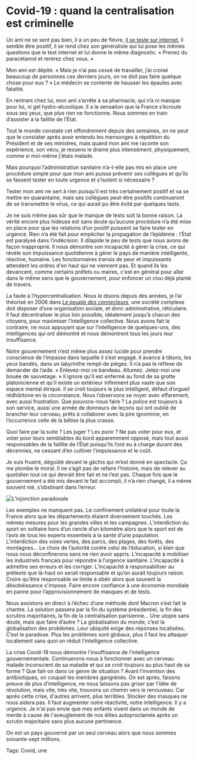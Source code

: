 # Covid-19 : quand la centralisation est criminelle

Un ami ne se sent pas bien, il a un peu de fièvre, [il se teste sur internet](https://maladiecoronavirus.fr/), il semble être positif, il se rend chez son généraliste qui lui pose les mêmes questions que le test internet et lui donne le même diagnostic. « Prenez du paracétamol et rentrez chez vous. »<span id="more-54125"></span>

Mon ami est dépité. « Mais je n’ai pas cessé de travailler, j’ai croisé beaucoup de personnes ces derniers jours, on ne doit pas faire quelque chose pour eux ? » Le médecin se contente de hausser les épaules avec fatalité.

En rentrant chez lui, mon ami s’arrête à sa pharmacie, qui n’a ni masque pour lui, ni gel hydro-alcoolique. Il a la sensation que la France s’écroule sous ses yeux, que plus rien ne fonctionne. Nous sommes en train d’assister à la faillite de l’État.

Tout le monde constate cet effondrement depuis des semaines, on ne peut que le constater après avoir entendu les mensonges à répétition du Président et de ses ministres, mais quand mon ami me raconte son expérience, son vécu, je ressens le drame plus intensément, physiquement, comme si moi-même j'étais malade.

Mais pourquoi l’administration sanitaire n’a-t-elle pas mis en place une procédure simple pour que mon ami puisse prévenir ses collègues et qu’ils se fassent tester en toute urgence et s’isolent si nécessaire ?

Tester mon ami ne sert à rien puisqu’il est très certainement positif et va se mettre en quarantaine, mais ses collègues peut-être positifs continueront de se transmettre le virus, ce qui aurait pu être évité par quelques tests.

Je ne suis même pas sûr que le manque de tests soit la bonne raison. La vérité encore plus hideuse est sans doute qu’aucune procédure n’a été mise en place pour que les relations d’un positif puissent se faire tester en urgence. Rien n’a été fait pour empêcher la propagation de l’épidémie : l’État est paralysé dans l’indécision. Il dilapide le peu de tests que nous avons de façon inapproprié. Il nous démontre son incapacité à gérer la crise, ce qui révèle son impuissance quotidienne à gérer le pays de manière intelligente, réactive, humaine. Les fonctionnaires transis de peur et impuissants attendent les ordres d'en haut qui ne viennent pas. Et quand ils les devancent, comme certains préfets ou maires, c'est en général pour aller dans le même sens que le gouvernement, pour enfoncer un clou déjà planté de travers.

La faute à l’hypercentralisation. Nous le disons depuis des années, je l’ai théorisé en 2006 dans [*Le peuple des connecteurs*](https://tcrouzet.com/le-peuple-des-connecteurs/), une société complexe doit disposer d’une organisation sociale, et donc administrative, réticulaire. Il faut décentraliser le plus loin possible, idéalement jusqu’à chacun des citoyens, pour maximiser l’intelligence collective. Nous avons fait le contraire, ne nous appuyant que sur l’intelligence de quelques-uns, des intelligences qui ont démontré et nous démontrent tous les jours leur insuffisance.

Notre gouvernement n’est même plus assez lucide pour prendre conscience de l’impasse dans laquelle il s’est engagé. Il avance à tâtons, les yeux bandés, dans un labyrinthe rempli de pièges. Il n’a pas le réflexe de demander de l’aide. « Enlevez-moi ce bandeau. Allumez. Jetez-moi une bouée de sauvetage. » Il ignore qu'il est enfermé au fond de sa grotte platonicienne et qu'il existe un extérieur infiniment plus vaste que son espace mental étriqué. Il se croit toujours le plus intelligent, défaut d’orgueil rédhibitoire en la circonstance. Nous l’observons se noyer avec effarement, avec aussi frustration. Que pouvons-nous faire ? La police est toujours à son service, aussi une armée de donneurs de leçons qui ont oublié de brancher leur cerveau, prêts à collaborer avec la pire ignominie, en l’occurrence celle de la bêtise la plus crasse.

Quoi faire par la suite ? Les juger ? Les punir ? Ne pas voter pour eux, et voter pour leurs semblables du bord apparemment opposé, mais tout aussi responsables de la faillite de l’État puisqu’ils l’ont eu à charge durant des décennies, ne cessant d’en cultiver l’impuissance et le coût.

Je suis frustré, dégoûté devant le gâchis qui m’est donné en spectacle. Ça me plombe le moral. Il ne s’agit pas de refaire l’histoire, mais de relever au quotidien tout ce qui devrait être fait et ne l’est pas. Chaque fois que le gouvernement a été mis devant le fait accompli, il n’a rien changé, il a même souvent nié, s’obstinant dans l’erreur.

![L'injonction paradoxale](https://tcrouzet.com/images_tc/2020/04/fbparadoxe.jpg)

Les exemples ne manquent pas. Le confinement unilatéral pour toute la France alors que les départements étaient diversement touchés. Les mêmes mesures pour les grandes villes et les campagnes. L’interdiction du sport en solitaire hors d’un cercle d’un kilomètre alors que le sport est de l’avis de tous les experts essentiels à la santé d’une population. L’interdiction des voies vertes, des parcs, des plages, des forêts, des montagnes… Le choix de l’autorité contre celui de l’éducation, si bien que nous nous déconfinerons sans ne rien avoir appris. L’incapacité à mobiliser les industriels français pour répondre à l’urgence sanitaire. L’incapacité à admettre ses erreurs et les corriger. L’incapacité à responsabiliser au prétexte que là-haut on serait responsable et qu’on aurait toujours raison. Croire qu'être responsable se limite à obéir alors que souvent la désobéissance s'impose. Faire encore confiance à une économie mondiale en panne pour l’approvisionnement de masques et de tests.

Nous assistons en direct à l’échec d’une méthode dont Macron s’est fait le chantre. La solution passera par la fin du système présidentiel, la fin des scrutins majoritaires, la fin de la centralisation parisienne… Une utopie sans doute, mais que faire d’autre ? La globalisation du monde, c’est la globalisation des problèmes. Leur ubiquité exige des réponses localisées. C’est le paradoxe. Plus les problèmes sont globaux, plus il faut les attaquer localement sans quoi on réduit l’intelligence collective.

La crise Covid-19 nous démontre l’insuffisance de l’intelligence gouvernementale. Continuerons-nous à fonctionner avec un cerveau malade inconscient de sa maladie et qui se croit toujours au plus haut de sa forme ? Que fait-on dans ce genre de situation ? Avant l’invention des antibiotiques, on coupait les membres gangrénés. On est après, faisons preuve de plus d’intelligence, ne nous laissons pas griser par l’idée de révolution, mais vite, très vite, trouvons un chemin vers le renouveau. Car après cette crise, d'autres arrivent, plus terribles. Stocker des masques ne nous aidera pas. Il faut augmenter notre réactivité, notre intelligence. Il y a urgence. Je n'ai pas envie que mes enfants vivent dans un monde de merde à cause de l'aveuglement de nos élites autoproclamée après un scrutin majoritaire sans plus aucune pertinence.

On est un pays gouverné par un seul cerveau alors que nous sommes soixante-sept millions.

Tags: Covid, une